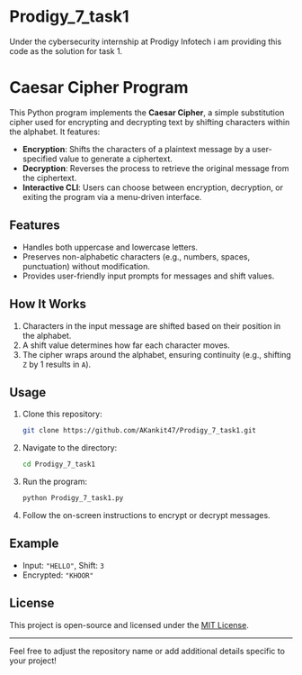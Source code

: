 # Prodigy_7_task1
Under the cybersecurity internship at Prodigy Infotech i am providing this code as the solution for task 1.

# Caesar Cipher Program

This Python program implements the **Caesar Cipher**, a simple substitution cipher used for encrypting and decrypting text by shifting characters within the alphabet. It features:

- **Encryption**: Shifts the characters of a plaintext message by a user-specified value to generate a ciphertext.
- **Decryption**: Reverses the process to retrieve the original message from the ciphertext.
- **Interactive CLI**: Users can choose between encryption, decryption, or exiting the program via a menu-driven interface.

## Features
- Handles both uppercase and lowercase letters.
- Preserves non-alphabetic characters (e.g., numbers, spaces, punctuation) without modification.
- Provides user-friendly input prompts for messages and shift values.

## How It Works
1. Characters in the input message are shifted based on their position in the alphabet.
2. A shift value determines how far each character moves.
3. The cipher wraps around the alphabet, ensuring continuity (e.g., shifting `Z` by 1 results in `A`).

## Usage
1. Clone this repository:
   ```bash
   git clone https://github.com/AKankit47/Prodigy_7_task1.git
   ```
2. Navigate to the directory:
   ```bash
   cd Prodigy_7_task1
   ```
3. Run the program:
   ```bash
   python Prodigy_7_task1.py
   ```
4. Follow the on-screen instructions to encrypt or decrypt messages.

## Example
- Input: `"HELLO"`, Shift: `3`
- Encrypted: `"KHOOR"`

## License
This project is open-source and licensed under the [MIT License](LICENSE).

---

Feel free to adjust the repository name or add additional details specific to your project!
